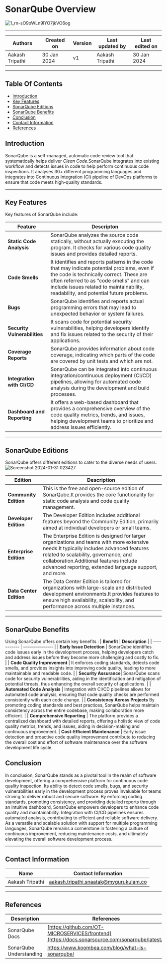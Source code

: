# SonarQube Overview 
![1_rn-sO9oWLn9lYO7jkVO6og](https://github.com/avengers-p7/Documentation/assets/156056344/4034ee6e-ae7d-4664-8265-c5e5ca267b7a)

***
|   Authors        |  Created on   |  Version   | Last updated by | Last edited on |
| -----------------| --------------| -----------|---------------- | -------------- |
| Aakash Tripathi | 30 Jan 2024   |     v1     | Aakash Tripathi | 30 Jan 2024    |
***
## Table Of Contents 
+ [Introduction](https://github.com/avengers-p7/Documentation/blob/main/Application_CI/Design/07-%20Sonarqube/README.md#introduction)
+ [Key Features](https://github.com/avengers-p7/Documentation/blob/main/Application_CI/Design/07-%20Sonarqube/README.md#key-features)
+ [SonarQube Editions](https://github.com/avengers-p7/Documentation/blob/main/Application_CI/Design/07-%20Sonarqube/README.md#sonarqube-editions)
+ [SonarQube Benefits](https://github.com/avengers-p7/Documentation/blob/main/Application_CI/Design/07-%20Sonarqube/README.md#sonarqube-benefits)
+ [Conclusion](https://github.com/avengers-p7/Documentation/blob/main/Application_CI/Design/07-%20Sonarqube/README.md#conclusion)
+ [Contact Information]()
+ [References]()


## Introduction
SonarQube is a self-managed, automatic code review tool that systematically helps deliver *Clean Code*.SonarQube integrates into existing workflow and detects issues in  code to help  perform continuous code inspections. It analyses 30+ different programming languages and integrates into  Continuous Integration (CI) pipeline of DevOps platforms to ensure that code meets high-quality standards.
***
## Key Features 
Key features of SonarQube include:

| **Feature** | **Descripton** |
| ----------- | -------------- |
| **Static Code Analysis** | SonarQube analyzes the source code statically, without actually executing the program. It checks for various code quality issues and provides detailed reports. |
| **Code Smells** | It identifies and reports patterns in the code that may indicate potential problems, even if the code is technically correct. These are often referred to as "code smells" and can include issues related to maintainability, readability, and potential future problems. |
| **Bugs** | SonarQube identifies and reports actual programming errors that may lead to unexpected behavior or system failures. |
| **Security Vulnerabilities**| It scans code for potential security vulnerabilities, helping developers identify and fix issues related to the security of their applications. |
| **Coverage Reports** | SonarQube provides information about code coverage, indicating which parts of the code are covered by unit tests and which are not. |
| **Integration with CI/CD** | SonarQube can be integrated into continuous integration/continuous deployment (CI/CD) pipelines, allowing for automated code analysis during the development and build processes. |
| **Dashboard and Reporting** | It offers a web-based dashboard that provides a comprehensive overview of the code quality metrics, trends, and issues, helping development teams to prioritize and address issues efficiently.
***
## SonarQube Editions 
SonarQube offers different editions to cater to the diverse needs of users.
![Screenshot 2024-01-31 023427](https://github.com/avengers-p7/Documentation/assets/156056344/58a562fb-92d7-4de9-bb9a-89b0fc74753f)

| **Edition** | **Description** |
| ----------- | --------------- |
| **Community Edition** | This is the free and open-source edition of SonarQube.It provides the core functionality for static code analysis and code quality management. |
| **Developer Edition** | The Developer Edition includes additional features beyond the Community Edition, primarily aimed at individual developers or small teams. |
| **Enterprise Edition** |The Enterprise Edition is designed for larger organizations and teams with more extensive needs.It typically includes advanced features related to scalability, governance, and collaboration.Additional features  include advanced reporting, extended language support, and more. |
| **Data Center Edition** |The Data Center Edition is tailored for organizations with large-scale and distributed development environments.It provides features to ensure high availability, scalability, and performance across multiple instances. |
***
## SonarQube Benefits 
Using SonarQube offers certain key benefits :
| **Benefit** | **Description** |
| ----------- | --------------- |
| **Early Issue Detection** | SonarQube identifies code issues early in the development process, helping developers catch and address issues before they become more challenging and costly to fix. |
| **Code Quality Improvement** | It enforces coding standards, detects code smells, and provides insights into improving code quality, leading to more maintainable and readable code. |
| **Security Assurance**| SonarQube scans code for security vulnerabilities, aiding in the identification and mitigation of potential threats, thus enhancing the overall security of applications. |
| **Automated Code Analysis** | Integration with CI/CD pipelines allows for automated code analysis, ensuring that code quality checks are performed consistently with each code change. |
| **Consistency Across Projects** By promoting coding standards and best practices, SonarQube helps maintain consistency across the entire codebase, making collaboration more efficient. |
| **Comprehensive Reporting** | The platform provides a centralized dashboard with detailed reports, offering a holistic view of code quality metrics, trends, and issues, aiding in decision-making and continuous improvement.
| **Cost-Efficient Maintenance** | Early issue detection and proactive code quality improvement contribute to reducing the overall cost and effort of software maintenance over the software development life cycle.

## Conclusion 
In conclusion, SonarQube stands as a pivotal tool in the realm of software development, offering a comprehensive platform for continuous code quality inspection. Its ability to detect code smells, bugs, and security vulnerabilities early in the development process proves invaluable for teams striving to deliver robust and secure software. By enforcing coding standards, promoting consistency, and providing detailed reports through an intuitive dashboard, SonarQube empowers developers to enhance code quality and maintainability. Integration with CI/CD pipelines ensures automated analysis, contributing to efficient and reliable software delivery. As a versatile and scalable solution with support for multiple programming languages, SonarQube remains a cornerstone in fostering a culture of continuous improvement, reducing maintenance costs, and ultimately elevating the overall software development process.
***

## Contact Information

| Name                 | Contact Information                                                                                     
|---------------------------------|------------------------------------------------------------|
| Aakash Tripathi                 |  aakash.tripathi.snaatak@mygurukulam.co
***
## References

|     Description                  | References  
| ---------------------------------| ------------------------------------------------------------------- |
| SonarQube Docs | [https://github.com/OT-MICROSERVICES/frontend](https://docs.sonarsource.com/sonarqube/latest/) |
| SonarQube Understanding | https://www.koombea.com/blog/what-is-sonarqube/ | 
